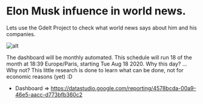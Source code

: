 # Elon Musk infuence in world news.

Lets use the Gdelt Project to check what world news says about him and his companies.

![alt](pics/elon_project.gif)

The dashboard will be monthly automated. This schedule will run 18 of the month at 18:39 Europe/Paris, starting Tue Aug 18 2020. Why this day? ... Why not? This little research is done to learn what can be done, not for economic reasons (yet) :D

- Dashboard => https://datastudio.google.com/reporting/4578bcda-00a9-46e5-aacc-d773bfb360c2